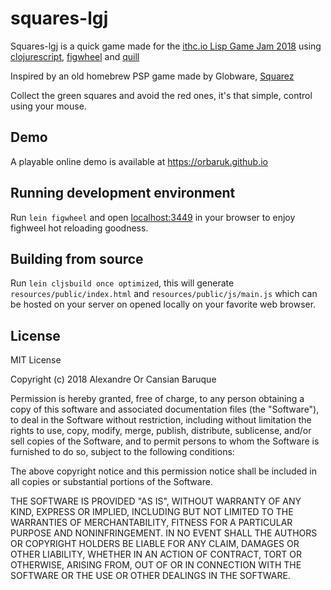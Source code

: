 # squares-lgj

Squares-lgj is a quick game made for the [ithc.io Lisp Game Jam 2018](https://itch.io/jam/lisp-game-jam-2018) using [clojurescript](https://clojurescript.org/), [figwheel](https://github.com/bhauman/lein-figwheel) and [quill](http://quil.info/)

Inspired by an old homebrew PSP game made by Globware, [Squarez](http://www.globware.com/psphomebrew_squarez.php)

Collect the green squares and avoid the red ones, it's that simple, control using your mouse.

## Demo
A playable online demo is available at https://orbaruk.github.io

## Running development environment
Run `lein figwheel` and open [localhost:3449](http://localhost:3449) in your browser to enjoy fighweel hot reloading goodness.

## Building from source

Run `lein cljsbuild once optimized`, this will generate `resources/public/index.html` and `resources/public/js/main.js` which can be hosted on your server on opened locally on your favorite web browser.

## License
MIT License

Copyright (c) 2018 Alexandre Or Cansian Baruque

Permission is hereby granted, free of charge, to any person obtaining a copy
of this software and associated documentation files (the "Software"), to deal
in the Software without restriction, including without limitation the rights
to use, copy, modify, merge, publish, distribute, sublicense, and/or sell
copies of the Software, and to permit persons to whom the Software is
furnished to do so, subject to the following conditions:

The above copyright notice and this permission notice shall be included in all
copies or substantial portions of the Software.

THE SOFTWARE IS PROVIDED "AS IS", WITHOUT WARRANTY OF ANY KIND, EXPRESS OR
IMPLIED, INCLUDING BUT NOT LIMITED TO THE WARRANTIES OF MERCHANTABILITY,
FITNESS FOR A PARTICULAR PURPOSE AND NONINFRINGEMENT. IN NO EVENT SHALL THE
AUTHORS OR COPYRIGHT HOLDERS BE LIABLE FOR ANY CLAIM, DAMAGES OR OTHER
LIABILITY, WHETHER IN AN ACTION OF CONTRACT, TORT OR OTHERWISE, ARISING FROM,
OUT OF OR IN CONNECTION WITH THE SOFTWARE OR THE USE OR OTHER DEALINGS IN THE
SOFTWARE.
